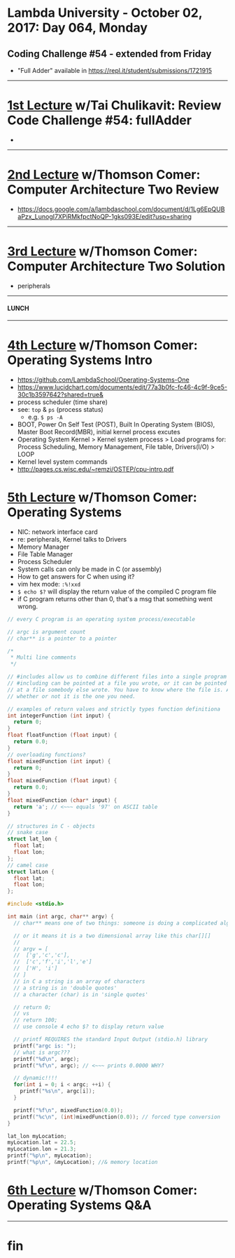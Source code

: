 # Lambda University - October 02, 2017: Day 064, Monday
## Coding Challenge #54 - extended from Friday
- "Full Adder" available in https://repl.it/student/submissions/1721915
***
# [1st Lecture](https://youtu.be/_8xm0EaSrUc) w/Tai Chulikavit: Review Code Challenge #54: fullAdder
-

***
# [2nd Lecture](NO_VIDEO_RECORDED) w/Thomson Comer: Computer Architecture Two Review
- https://docs.google.com/a/lambdaschool.com/document/d/1Lg6EpQUBaPzx_LunogI7XPiRMkfpctNoQP-1gks093E/edit?usp=sharing

***
# [3rd Lecture](https://youtu.be/4q3LlOZLjPo) w/Thomson Comer: Computer Architecture Two Solution
- peripherals

***
#### LUNCH
***
# [4th Lecture](https://youtu.be/RQ0cu_vbCPw) w/Thomson Comer: Operating Systems Intro
- https://github.com/LambdaSchool/Operating-Systems-One
- https://www.lucidchart.com/documents/edit/77a3b0fc-fc46-4c9f-9ce5-30c1b3597642?shared=true&
- process scheduler (time share)
- see: `top` & `ps` (process status)
  - e.g. `$ ps -A`
- BOOT, Power On Self Test (POST), Built In Operating System (BIOS), Master Boot Record(MBR), initial kernel process excutes
- Operating System Kernel > Kernel system process > Load programs for: Process Scheduling, Memory Management, File table, Drivers(I/O) > LOOP
- Kernel level system commands
- http://pages.cs.wisc.edu/~remzi/OSTEP/cpu-intro.pdf

# [5th Lecture](https://youtu.be/upqmNSdpHi4) w/Thomson Comer: Operating Systems
- NIC: network interface card
- re: peripherals, Kernel talks to Drivers
- Memory Manager
- File Table Manager
- Process Scheduler
- System calls can only be made in C (or assembly)
- How to get answers for C when using it?
- vim hex mode: `:%!xxd`
- `$ echo $?` will display the return value of the compiled C program file
- if C program returns other than 0, that's a msg that something went wrong.

```c
// every C program is an operating system process/executable

// argc is argument count
// char** is a pointer to a pointer

/*
 * Multi line comments
 */

// #includes allow us to combine different files into a single program
// #including can be pointed at a file you wrote, or it can be pointed
// at a file somebody else wrote. You have to know where the file is. And
// whether or not it is the one you need.

// examples of return values and strictly types function definitiona
int integerFunction (int input) {
  return 0;
}
float floatFunction (float input) {
  return 0.0;
}
// overloading functions?
float mixedFunction (int input) {
  return 0;
}
float mixedFunction (float input) {
  return 0.0;
}
float mixedFunction (char* input) {
  return 'a'; // <~~~ equals '97' on ASCII table
}

// structures in C - objects
// snake case
struct lat_lon {
  float lat;
  float lon;
};
// camel case
struct latLon {
  float lat;
  float lon;
};

#include <stdio.h>

int main (int argc, char** argv) {
  // char** means one of two things: someone is doing a complicated algorithm with this object

  // or it means it is a two dimensional array like this char[][]
  //
  // argv = [
  //  ['g','c','c'],
  //  ['c','f','i','l','e']
  //  ['H', 'i']
  // ]
  // in C a string is an array of characters
  // a string is in 'double quotes'
  // a character (char) is in 'single quotes'

  // return 0;
  // vs
  // return 100;
  // use console 4 echo $? to display return value

  // printf REQUIRES the standard Input Output (stdio.h) library
  printf("argc is: ");
  // what is argc???
  printf("%d\n", argc);
  printf("%f\n", argc); // <~~~ prints 0.0000 WHY?

  // dynamic!!!!
  for(int i = 0; i < argc; ++i) {
    printf("%s\n", argc[i]);
  }

  printf("%f\n", mixedFunction(0.0));
  printf("%c\n", (int)mixedFunction(0.0)); // forced type conversion
}

lat_lon myLocation;
myLocation.lat = 22.5;
myLocation.lon = 21.3;
printf("%p\n", myLocation);
printf("%p\n", &myLocation); //& memory location
```

# [6th Lecture](VIDEO_RECORDED_NOT_POSTED) w/Thomson Comer: Operating Systems Q&A
***
# fin
